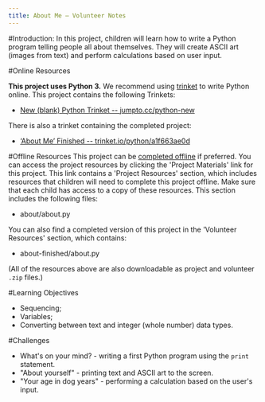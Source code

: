 ```yaml
---
title: About Me — Volunteer Notes
---
```


#Introduction:
In this project, children will learn how to write a Python program telling people all about themselves. They will create ASCII art (images from text) and perform calculations based on user input.

#Online Resources

__This project uses Python 3.__ We recommend using [trinket](https://trinket.io/) to write Python online. This project contains the following Trinkets:

+ [New (blank) Python Trinket -- jumpto.cc/python-new](http://jumpto.cc/python-new)

There is also a trinket containing the completed project:

+ [‘About Me’ Finished -- trinket.io/python/a1f663ae0d](https://trinket.io/python/a1f663ae0d)

#Offline Resources
This project can be [completed offline](https://www.codeclubprojects.org/en-GB/resources/python-working-offline/) if preferred. You can access the project resources by clicking the 'Project Materials' link for this project. This link contains a 'Project Resources' section, which includes resources that children will need to complete this project offline. Make sure that each child has access to a copy of these resources. This section includes the following files:

+ about/about.py

You can also find a completed version of this project in the 'Volunteer Resources' section, which contains:

+ about-finished/about.py

(All of the resources above are also downloadable as project and volunteer `.zip` files.)

#Learning Objectives
+ Sequencing;
+ Variables;
+ Converting between text and integer (whole number) data types.

#Challenges
+ What's on your mind? - writing a first Python program using the `print` statement.
+ "About yourself" - printing text and ASCII art to the screen.
+ "Your age in dog years" - performing a calculation based on the user's input.